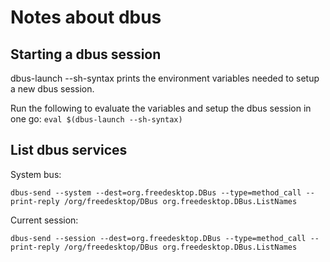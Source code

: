 # Notes about dbus

## Starting a dbus session

dbus-launch --sh-syntax prints the environment variables needed to setup a new dbus session.

Run the following to evaluate the variables and setup the dbus session in one go:
```eval $(dbus-launch --sh-syntax)```

## List dbus services
System bus:
```
dbus-send --system --dest=org.freedesktop.DBus --type=method_call --print-reply /org/freedesktop/DBus org.freedesktop.DBus.ListNames
```
Current session:
```
dbus-send --session --dest=org.freedesktop.DBus --type=method_call --print-reply /org/freedesktop/DBus org.freedesktop.DBus.ListNames
```
